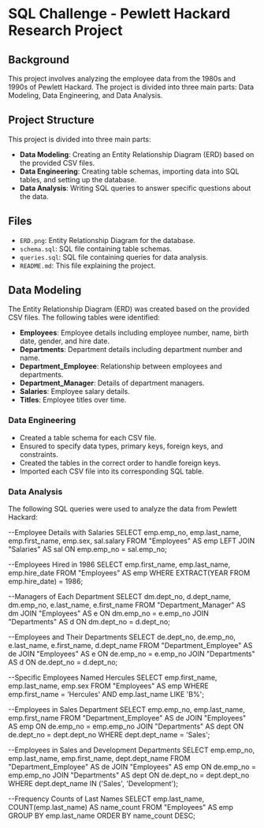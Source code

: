 # SQL Challenge - Pewlett Hackard Research Project

## Background
This project involves analyzing the employee data from the 1980s and 1990s of Pewlett Hackard. The project is divided into three main parts: Data Modeling, Data Engineering, and Data Analysis.

## Project Structure
This project is divided into three main parts:
- **Data Modeling**: Creating an Entity Relationship Diagram (ERD) based on the provided CSV files.
- **Data Engineering**: Creating table schemas, importing data into SQL tables, and setting up the database.
- **Data Analysis**: Writing SQL queries to answer specific questions about the data.

## Files
- `ERD.png`: Entity Relationship Diagram for the database.
- `schema.sql`: SQL file containing table schemas.
- `queries.sql`: SQL file containing queries for data analysis.
- `README.md`: This file explaining the project.

## Data Modeling
The Entity Relationship Diagram (ERD) was created based on the provided CSV files. The following tables were identified:
- **Employees**: Employee details including employee number, name, birth date, gender, and hire date.
- **Departments**: Department details including department number and name.
- **Department_Employee**: Relationship between employees and departments.
- **Department_Manager**: Details of department managers.
- **Salaries**: Employee salary details.
- **Titles**: Employee titles over time.

### Data Engineering
- Created a table schema for each CSV file.
- Ensured to specify data types, primary keys, foreign keys, and constraints.
- Created the tables in the correct order to handle foreign keys.
- Imported each CSV file into its corresponding SQL table.

### Data Analysis
The following SQL queries were used to analyze the data from Pewlett Hackard:

--Employee Details with Salaries 
SELECT emp.emp_no, emp.last_name, emp.first_name, emp.sex, sal.salary
FROM "Employees" AS emp
LEFT JOIN "Salaries" AS sal
ON emp.emp_no = sal.emp_no;

--Employees Hired in 1986 
SELECT emp.first_name, emp.last_name, emp.hire_date
FROM "Employees" AS emp
WHERE EXTRACT(YEAR FROM emp.hire_date) = 1986;

--Managers of Each Department 
SELECT dm.dept_no, d.dept_name, dm.emp_no, e.last_name, e.first_name
FROM "Department_Manager" AS dm
JOIN "Employees" AS e ON dm.emp_no = e.emp_no
JOIN "Departments" AS d ON dm.dept_no = d.dept_no;

--Employees and Their Departments 
SELECT de.dept_no, de.emp_no, e.last_name, e.first_name, d.dept_name
FROM "Department_Employee" AS de
JOIN "Employees" AS e ON de.emp_no = e.emp_no
JOIN "Departments" AS d ON de.dept_no = d.dept_no;

--Specific Employees Named Hercules 
SELECT emp.first_name, emp.last_name, emp.sex
FROM "Employees" AS emp
WHERE emp.first_name = 'Hercules' AND emp.last_name LIKE 'B%';

--Employees in Sales Department
SELECT emp.emp_no, emp.last_name, emp.first_name
FROM "Department_Employee" AS de
JOIN "Employees" AS emp ON de.emp_no = emp.emp_no
JOIN "Departments" AS dept ON de.dept_no = dept.dept_no
WHERE dept.dept_name = 'Sales';

--Employees in Sales and Development Departments
SELECT emp.emp_no, emp.last_name, emp.first_name, dept.dept_name
FROM "Department_Employee" AS de
JOIN "Employees" AS emp ON de.emp_no = emp.emp_no
JOIN "Departments" AS dept ON de.dept_no = dept.dept_no
WHERE dept.dept_name IN ('Sales', 'Development');

--Frequency Counts of Last Names 
SELECT emp.last_name, COUNT(emp.last_name) AS name_count
FROM "Employees" AS emp
GROUP BY emp.last_name
ORDER BY name_count DESC;
